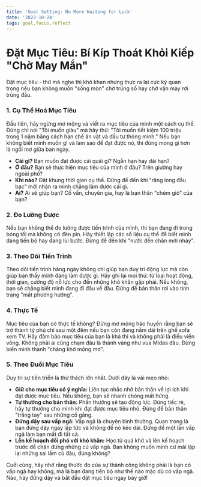 ```yaml
---
title: 'Goal Setting: No More Waiting for Luck'
date: '2022-10-24'
tags: goal,focus,reflect
---
```


# Đặt Mục Tiêu: Bí Kíp Thoát Khỏi Kiếp "Chờ May Mắn"

Đặt mục tiêu - thứ mà nghe thì khô khan nhưng thực ra lại cực kỳ quan trọng nếu bạn không muốn "sống mòn" chờ trúng số hay chờ vận may rơi trúng đầu.


### 1. Cụ Thể Hoá Mục Tiêu

Đầu tiên, hãy ngừng mơ mộng và viết ra mục tiêu của mình một cách cụ thể. Đừng chỉ nói "Tôi muốn giàu" mà hãy thử: "Tôi muốn tiết kiệm 100 triệu trong 1 năm bằng cách hạn chế ăn vặt và đầu tư thông minh." Nếu bạn không biết mình muốn gì và làm sao để đạt được nó, thì đừng mong gì hơn là ngồi mơ giữa ban ngày.

- **Cái gì?** Bạn muốn đạt được cái quái gì? Ngắn hạn hay dài hạn?
- **Ở đâu?** Bạn sẽ thực hiện mục tiêu của mình ở đâu? Trên giường hay ngoài phố?
- **Khi nào?** Đặt khung thời gian cụ thể. Đừng để đến khi "răng long đầu bạc" mới nhận ra mình chẳng làm được cái gì.
- **Ai?** Ai sẽ giúp bạn? Cố vấn, chuyên gia, hay là bạn thân "chém gió" của bạn?


### 2. Đo Lường Được

Nếu bạn không thể đo lường được tiến trình của mình, thì bạn đang đi trong bóng tối mà không có đèn pin. Hãy thiết lập các số liệu cụ thể để biết mình đang tiến bộ hay đang lùi bước. Đừng để đến khi "nước đến chân mới nhảy".


### 3. Theo Dõi Tiến Trình

Theo dõi tiến trình hàng ngày không chỉ giúp bạn duy trì động lực mà còn giúp bạn thấy mình đang làm được gì. Hãy ghi lại mọi thứ: từ loại hoạt động, thời gian, cường độ nỗ lực cho đến những khó khăn gặp phải. Nếu không, bạn sẽ chẳng biết mình đang đi đâu về đâu. Đừng để bản thân rơi vào tình trạng "mất phương hướng".


### 4. Thực Tế

Mục tiêu của bạn có thực tế không? Đừng mơ mộng hão huyền rằng bạn sẽ trở thành tỷ phú chỉ sau một đêm nếu bạn còn đang nằm dài trên ghế sofa xem TV. Hãy đảm bảo mục tiêu của bạn là khả thi và không phải là điều viển vông. Không phải ai cũng chạm đâu là thành vàng như vua Midas đâu. Đừng biến mình thành "chàng khờ mộng mơ".


### 5. Theo Đuổi Mục Tiêu

Duy trì sự tiến triển là thử thách lớn nhất. Dưới đây là vài mẹo nhỏ:

- **Giữ cho mục tiêu có ý nghĩa:** Liên tục nhắc nhở bản thân về lợi ích khi đạt được mục tiêu. Nếu không, bạn sẽ nhanh chóng mất hứng.
- **Tự thưởng cho bản thân:** Phần thưởng sẽ tạo động lực. Đừng tiếc rẻ, hãy tự thưởng cho mình khi đạt được mục tiêu nhỏ. Đừng để bản thân "trắng tay" sau những cố gắng.
- **Đứng dậy sau vấp ngã:** Vấp ngã là chuyện bình thường. Quan trọng là bạn đứng dậy ngay lập tức và không để nó kéo dài. Đừng để một lần vấp ngã làm bạn mất đi tất cả.
- **Lên kế hoạch đối phó với khó khăn:** Học từ quá khứ và lên kế hoạch trước để chặn đứng những cú vấp ngã. Bạn không muốn mình cứ mãi lặp lại những sai lầm cũ đâu, đúng không?

Cuối cùng, hãy nhớ rằng thước đo của sự thành công không phải là bạn có vấp ngã hay không, mà là bạn đang tiến bộ như thế nào mặc dù có vấp ngã. Nào, hãy đứng dậy và bắt đầu đặt mục tiêu ngay bây giờ!
